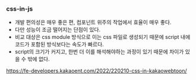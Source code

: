 ### css-in-js
- 개발 편의성은 매우 좋은 편, 컴포넌트 위주의 작업에서 효율이 매우 좋다.
- 다만 성능이 조금 떨어지는 단점이 있다.
- 비교 대상은 css module 방식으로 이는 css 파일로 생성되기 때문에 script 내에 코드가 포함된 방식보다는 속도가 빠르다.
- script의 크기가 커지고, 한번 더 이를 해석해야하는 과정이 있기 때문에 차이가 있을 수 밖에 없다.

https://fe-developers.kakaoent.com/2022/220210-css-in-kakaowebtoon/